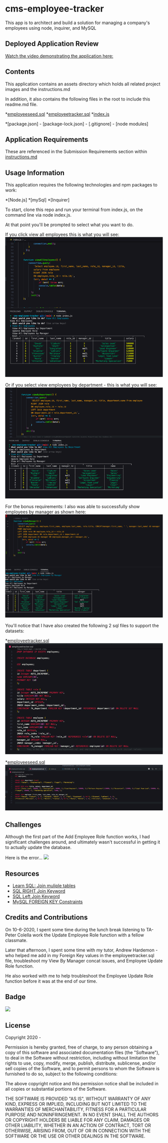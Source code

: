 # cms-employee-tracker
This app is to architect and build a solution for managing a company's employees using node, inquirer, and MySQL

## Deployed Application Review
[Watch the video demonstrating the application here:]()

## Contents
This application contains an assets directory which holds all related project images and the instructions.md

In addition, it also contains the following files in the root to include this readme.md file.

*[employeeseed.sql](https://github.com/RFlanagan82/cms-employee-tracker/blob/main/employeeseed.sql)
*[employeetracker.sql](https://github.com/RFlanagan82/cms-employee-tracker/blob/main/employeetracker.sql)
*[index.js](https://github.com/RFlanagan82/cms-employee-tracker/blob/main/index.js)

*[package.json] - [package-lock.json] - [.gitignore] - [node modules]

## Application Requirements
These are referenced in the Submission Requirements section within [instructions.md](https://github.com/RFlanagan82/cms-employee-tracker/blob/main/assets/instructions.md)

## Usage Information
This application requires the following technologies and npm packages to work:

*[Node.js]
*[mySql]
*[Inquirer]

To start, clone this repo and run your terminal from index.js, on the command line via node index.js.

At that point you'll be prompted to select what you want to do.

If you click view all employees this is what you will see:
![](./assets/view_all_emp.png)

Or if you select view employees by department - this is what you will see:
![](./assets/view_emp_by_dept.png)

For the bonus requirements: I also was able to successfully show employees by manager as shown here:
![](./assets/view_emp_by_mgr.png)

You'll notice that I have also created the following 2 sql files to support the datasets:

*[employeetracker.sql](https://github.com/RFlanagan82/cms-employee-tracker/blob/main/employeetracker.sql)
![](./assets/employee_sql.png)


*[employeeseed.sql](https://github.com/RFlanagan82/cms-employee-tracker/blob/main/employeeseed.sql)
![](./assets/employeeseeds.png)

## Challenges

Although the first part of the Add Employee Role function works, I had significant challenges around, and ultimately wasn't successful in getting it to actually update the database.

Here is the error...
![](./assets/add_employee_function_error)


## Resources
* [Learn SQL: Join muliple tables](https://www.sqlshack.com/learn-sql-join-multiple-tables/)
* [SQL RIGHT Join Keyword](https://www.w3schools.com/sql/sql_join_right.asp)
* [SQL Left Join Keyword](https://www.w3schools.com/sql/sql_join_left.asp)
* [MySQL FOREIGN KEY Constraints](https://dev.mysql.com/doc/refman/5.6/en/create-table-foreign-keys.html)

## Credits and Contributions
On 10-6-2020, I spent some time during the lunch break listening to TA- Peter Colella work the Update Employee Role function with a fellow classmate.

Later that afternoon, I spent some time with my tutor, Andrew Hardemon - who helped me add in my Foreign Key values in the employeetracker.sql file, troubleshoot my View By Manager concat issues, and Employee Update Role function.

He also worked with me to help troubleshoot the Employee Update Role function before it was at the end of our time.


## Badge
![](https://img.shields.io/badge/RFlanagan82-Do%20it%20for%20the%20users-green)

## License
Copyright 2020 - <Ryan Flanagan>

Permission is hereby granted, free of charge, to any person obtaining a copy of this software and associated documentation files (the "Software"), to deal in the Software without restriction, including without limitation the rights to use, copy, modify, merge, publish, distribute, sublicense, and/or sell copies of the Software, and to permit persons to whom the Software is furnished to do so, subject to the following conditions:

The above copyright notice and this permission notice shall be included in all copies or substantial portions of the Software.

THE SOFTWARE IS PROVIDED "AS IS", WITHOUT WARRANTY OF ANY KIND, EXPRESS OR IMPLIED, INCLUDING BUT NOT LIMITED TO THE WARRANTIES OF MERCHANTABILITY, FITNESS FOR A PARTICULAR PURPOSE AND NONINFRINGEMENT. IN NO EVENT SHALL THE AUTHORS OR COPYRIGHT HOLDERS BE LIABLE FOR ANY CLAIM, DAMAGES OR OTHER LIABILITY, WHETHER IN AN ACTION OF CONTRACT, TORT OR OTHERWISE, ARISING FROM, OUT OF OR IN CONNECTION WITH THE SOFTWARE OR THE USE OR OTHER DEALINGS IN THE SOFTWARE.

